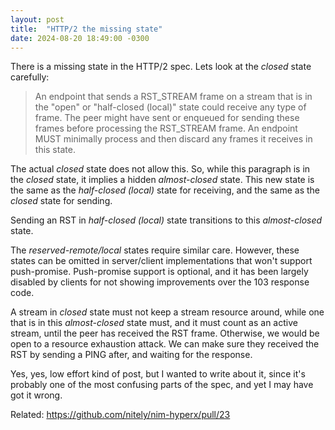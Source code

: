 ```yaml
---
layout: post
title:  "HTTP/2 the missing state"
date: 2024-08-20 18:49:00 -0300
---
```


There is a missing state in the HTTP/2 spec. Lets look at the *closed* state carefully:

> An endpoint that sends a RST_STREAM frame on a stream that is in the "open" or "half-closed (local)" state could receive any type of frame. The peer might have sent or enqueued for sending these frames before processing the RST_STREAM frame. An endpoint MUST minimally process and then discard any frames it receives in this state.

The actual *closed* state does not allow this. So, while this paragraph is in the *closed* state, it implies a hidden *almost-closed* state. This new state is the same as the *half-closed (local)* state for receiving, and the same as the *closed* state for sending.

Sending an RST in *half-closed (local)* state transitions to this *almost-closed* state. 

The *reserved-remote/local* states require similar care. However, these states can be omitted in server/client implementations that won't support push-promise. Push-promise support is optional, and it has been largely disabled by clients for not showing improvements over the 103 response code.

A stream in *closed* state must not keep a stream resource around, while one that is in this *almost-closed* state must, and it must count as an active stream, until the peer has received the RST frame. Otherwise, we would be open to a resource exhaustion attack. We can make sure they received the RST by sending a PING after, and waiting for the response.

Yes, yes, low effort kind of post, but I wanted to write about it, since it's probably one of the most confusing parts of the spec, and yet I may have got it wrong.

Related: https://github.com/nitely/nim-hyperx/pull/23
